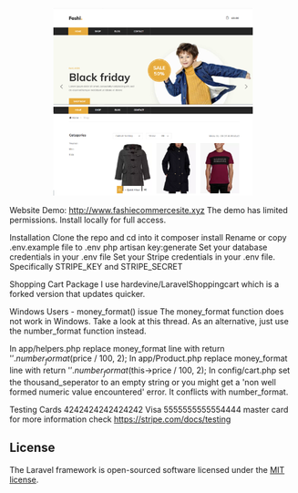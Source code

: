 <p align="center">
  <img src="https://github.com/asare847/fashi/blob/master/public/img/fashi-img.png" width="350" title="hover text">
  <img src="https://github.com/asare847/fashi/blob/master/public/img/fashi-img-2.png" width="350" alt="accessibility text">
</p>

Website Demo: http://www.fashiecommercesite.xyz
The demo has limited permissions. Install locally for full access.

Installation
Clone the repo and cd into it
composer install
Rename or copy .env.example file to .env
php artisan key:generate
Set your database credentials in your .env file
Set your Stripe credentials in your .env file.
Specifically STRIPE_KEY and STRIPE_SECRET



Shopping Cart Package
 I  use hardevine/LaravelShoppingcart which is a forked version that updates quicker.

Windows Users - money_format() issue
The money_format function does not work in Windows. Take a look at this thread. As an alternative, just use the number_format function instead.

In app/helpers.php replace money_format line with return '$'.number_format($price / 100, 2);
In app/Product.php replace money_format line with return '$'.number_format($this->price / 100, 2);
In config/cart.php set the thousand_seperator to an empty string or you might get a 'non well formed numeric value encountered' error. It conflicts with number_format.

Testing Cards
4242424242424242 Visa
5555555555554444 master card
for more information  check https://stripe.com/docs/testing


## License

The Laravel framework is open-sourced software licensed under the [MIT license](https://opensource.org/licenses/MIT).
